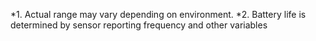 *1. Actual range may vary depending on environment.
*2. Battery life is determined by sensor reporting frequency and other variables
